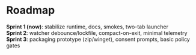 # Roadmap

**Sprint 1 (now)**: stabilize runtime, docs, smokes, two-tab launcher  
**Sprint 2**: watcher debounce/lockfile, compact-on-exit, minimal telemetry  
**Sprint 3**: packaging prototype (zip/winget), consent prompts, basic policy gates
